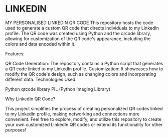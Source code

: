 # LINKEDIN
MY PERSONALISED LINKEDIN QR CODE
This repository hosts the code used to generate a custom QR code that directs individuals to my LinkedIn profile. The QR code was created using Python and the qrcode library, allowing for customization of the QR code's appearance, including the colors and data encoded within it.

Features:

QR Code Generation: The repository contains a Python script that generates a QR code linked to my LinkedIn profile.
Customization: It showcases how to modify the QR code's design, such as changing colors and incorporating different data.
Technologies Used:

Python
qrcode library
PIL (Python Imaging Library)

Why LinkedIn QR Code?

This project simplifies the process of creating personalized QR codes linked to my LinkedIn profile, making networking and connections more convenient.
Feel free to explore, modify, and utilize this repository to create your own customized LinkedIn QR codes or extend its functionality for other purposes!
